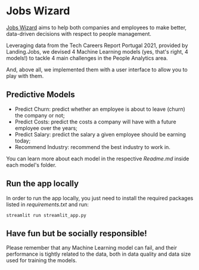 # Jobs Wizard

[Jobs Wizard](https://share.streamlit.io/cmigpereira/landingjobs-datachallenge/main) aims to help both companies and employees to make better, data-driven decisions with respect to people management.

Leveraging data from the Tech Careers Report Portugal 2021, provided by Landing.Jobs, we devised 4 Machine Learning models (yes, that's right, 4 models!) to tackle 4 main challenges in the People Analytics area.

And, above all, we implemented them with a user interface to allow you to play with them.

## Predictive Models

* Predict Churn: predict whether an employee is about to leave (churn) the company or not;
* Predict Costs: predict the costs a company will have with a future employee over the years;
* Predict Salary: predict the salary a given employee should be earning today;
* Recommend Industry: recommend the best industry to work in.

You can learn more about each model in the respective *Readme.md* inside each model's folder.

## Run the app locally

In order to run the app locally, you just need to install the required packages listed in *requirements.txt* and run:
```
streamlit run streamlit_app.py
```

## Have fun but be socially responsible!

Please remember that any Machine Learning model can fail, and their performance is tightly related to the data, both in data quality and data size used for training the models.
